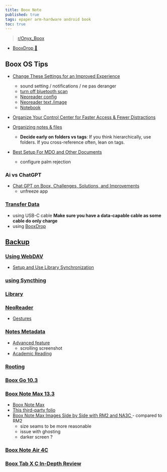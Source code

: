 ```yaml
---
title: Boox Note
published: true
tags: epaper arm-hardware android book
toc: true
---
```

>  [r/Onyx_Boox ](https://www.reddit.com/r/Onyx_Boox/)

- [BooxDrop 📁](http://192.168.0.14:8085)

## Boox OS Tips

- [Change These Settings for an Improved Experience](https://www.youtube.com/watch?v=YUxzi2MsKXA&t=1982s)
	- sound setting / notifications / ne pas deranger
    - [turn off bluetooth scan](https://www.youtube.com/watch?v=YUxzi2MsKXA&t=490s)
    - [Neoreader config](https://www.youtube.com/watch?v=YUxzi2MsKXA&t=624s)
    - [Neoreader text /image](https://www.youtube.com/watch?v=YUxzi2MsKXA&t=1170s)
    - [Notebook](https://www.youtube.com/watch?v=YUxzi2MsKXA&t=1293s)
    
- [Organize Your Control Center for Faster Access & Fewer Distractions](https://www.youtube.com/watch?v=REzDrrVbHmM)

- [Organizing notes & files](https://chatgpt.com/share/68a6dc53-7390-800d-91d8-1d1a098ee6f5)
	- **Decide early on folders vs tags**: If you think hierarchically, use folders. If you cross-reference often, lean on tags.

- [Best Setup For MDO and Other Documents](https://www.youtube.com/watch?v=6SaN8NeKZMM)
	- configure palm rejection

### Ai vs ChatGPT

- [Chat GPT on Boox, Challenges, Solutions, and Improvements](https://www.youtube.com/watch?v=VHqLx_UzM4M)
	- unfreeze app

### [Transfer Data](https://chatgpt.com/share/6880a1bd-aed8-800d-b290-eabc5c908e63)

- using USB-C cable **Make sure you have a data-capable cable as some cable do only charge**
- using [BooxDrop](https://help.boox.com/hc/en-us/articles/8569504200596-Transfer-with-Your-Computer#BooxDrop%20App)

## [Backup](https://chatgpt.com/share/68bae9f5-4024-800d-a950-0420c47ae9b0)

### [Using WebDAV]()

- [Setup and Use Library Synchronization](https://www.youtube.com/watch?v=qN9F45gZjvU)




### [using Syncthing](https://www.reddit.com/r/Onyx_Boox/comments/12iug2o/tutorial_my_researchphd_workflow_with_a_boox/?utm_source=share&utm_medium=ios_app&utm_name=ioscss&utm_term=1)

### [Library](https://www.youtube.com/watch?v=khRk22aYei8)

### [NeoReader](https://www.youtube.com/watch?v=U-BBvsf0drs)
- [Gestures](https://www.youtube.com/watch?v=NdD9Sq_yxaM)

### [Notes Metadata](https://www.youtube.com/watch?v=rfi9AXlO3Xc)

- [Advanced feature](https://www.youtube.com/watch?v=VV7zCdjme8E)
	- scrolling screenshot
- [ Academic Reading ](https://www.youtube.com/watch?v=-uZAHAJpCbs)

### [Rooting](https://chatgpt.com/share/6880b734-28e0-800d-bc6b-cfa71ccd70ce)

### [Boox Go 10.3](https://www.youtube.com/watch?v=M5tgGr4N7Ms)

### [Boox Note Max 13.3](https://www.youtube.com/watch?v=nUupUHJvNHA&t=4s)
- [Boox Note Max](https://www.youtube.com/watch?v=pQjM0EMGX4U)
- [This third-party folio](https://www.reddit.com/r/Onyx_Boox/comments/1jq1rs2/this_thirdparty_folio_for_note_max_is/#lightbox)
- [Boox Note Max Images Side by Side with RM2 and NA3C ](https://www.reddit.com/r/Onyx_Boox/comments/1hs1yyl/boox_note_max_images_side_by_side_with_rm2_and/) - compared to RM2
	- size seams to be more reasonable
    - issue with ghosting
    - darker screen ?
    
### [Boox Note Air 4C](https://www.youtube.com/watch?v=fUgSkj5tm-c)

### [Boox Tab X C In-Depth Review](https://www.youtube.com/watch?v=nXzbHyA5sgY&t=1713s)
